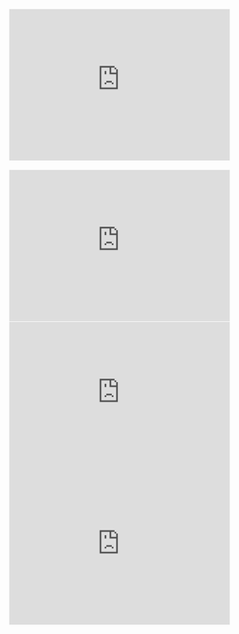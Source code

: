 
<div class="embed-container">
  <iframe
      src="https://www.youtube.com/embed/X9PhXlYalk4{{ include.id }}"
      width="400"
      height="274.29"
      frameborder="0"
      allowfullscreen="true">
  </iframe>
</div>
<br>
<div class="embed-container">
  <iframe
      src="https://www.youtube.com/embed/F6GlyPXZkSQ{{ include.id }}"
      width="400"
      height="274.29"
      frameborder="0"
      allowfullscreen="true">
  </iframe>
</div>
<div class="embed-container">
  <iframe
      src="https://www.youtube.com/embed/Fx7Et0k_gN0{{ include.id }}"
      width="400"
      height="274.29"
      frameborder="0"
      allowfullscreen="true">
  </iframe>
</div>
<div class="embed-container">
  <iframe
      src="https://www.youtube.com/embed/9wqqk5FzBNI{{ include.id }}"
      width="400"
      height="274.29"
      frameborder="0"
      allowfullscreen="true">
  </iframe>




  
</div>







